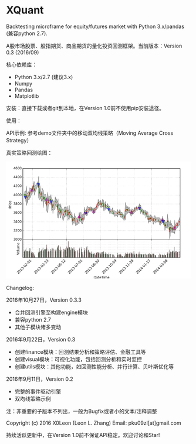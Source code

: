 # XQuant

Backtesting microframe for equity/futures market with Python 3.x/pandas (兼容python 2.7).

A股市场股票、股指期货、商品期货的量化投资回测框架。当前版本：Version 0.3 (2016/09)

核心依赖库：

* Python 3.x/2.7 (建议3.x)
* Numpy
* Pandas
* Matplotlib

安装：直接下载或者git到本地，在Version 1.0前不使用pip安装途径。

使用：

API示例: 参考demo文件夹中的移动双均线策略（Moving Average Cross Strategy）

真实策略回测绘图：

![](doc/plot_chart.png)

Changelog:

2016年10月27日，Version 0.3.3

* 合并回测引擎至构建engine模块
* 兼容python 2.7
* 其他子模块诸多变动

2016年9月22日，Version 0.3

* 创建finance模块：回测结果分析和策略评估、金融工具等
* 创建visual模块：可视化功能，包括回测分析和实时监控
* 创建utils模块：其他功能，如回测性能分析、并行计算、贝叶斯优化等

2016年9月11日，Version 0.2

* 完整的事件驱动引擎
* 双均线策略示例

注：非重要的子版本不列出，一般为Bugfix或者小的文本/注释调整

Copyright (c) 2016 X0Leon (Leon L. Zhang) Email: pku09zl[at]gmail.com

持续活跃更新中，在Version 1.0前不保证API稳定。欢迎讨论和Star!
